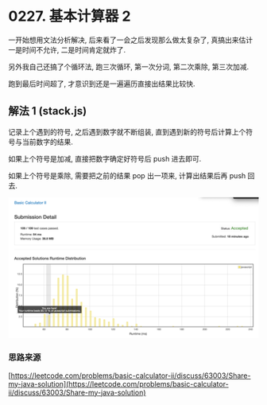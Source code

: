# 0227. 基本计算器 2

一开始想用文法分析解决, 后来看了一会之后发现那么做太复杂了, 真搞出来估计一是时间不允许, 二是时间肯定就炸了.

另外我自己还搞了个循环法, 跑三次循环, 第一次分词, 第二次乘除, 第三次加减.

跑到最后时间超了, 才意识到还是一遍遍历直接出结果比较快.

## 解法 1 (stack.js)

记录上个遇到的符号, 之后遇到数字就不断组装, 直到遇到新的符号后计算上个符号与当前数字的结果.

如果上个符号是加减, 直接把数字确定好符号后 push 进去即可.

如果上个符号是乘除, 需要把之前的结果 pop 出一项来, 计算出结果后再 push 回去.

![成绩](assets/stack.png)

### 思路来源

[https://leetcode.com/problems/basic-calculator-ii/discuss/63003/Share-my-java-solution](https://leetcode.com/problems/basic-calculator-ii/discuss/63003/Share-my-java-solution)
